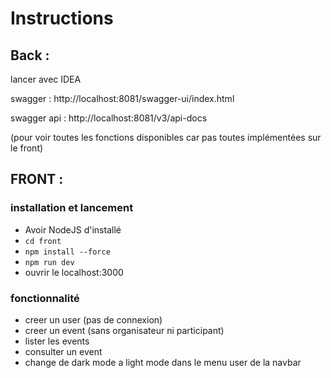 # Instructions

## Back :

lancer avec IDEA

swagger : http://localhost:8081/swagger-ui/index.html

swagger api : http://localhost:8081/v3/api-docs

(pour voir toutes les fonctions disponibles car pas toutes implémentées sur le front)

## FRONT :

### installation et lancement

- Avoir NodeJS d'installé
- `cd front`
- `npm install --force`
- `npm run dev`
- ouvrir le localhost:3000

### fonctionnalité

- creer un user (pas de connexion)
- creer un event (sans organisateur ni participant)
- lister les events
- consulter un event
- change de dark mode a light mode dans le menu user de la navbar
